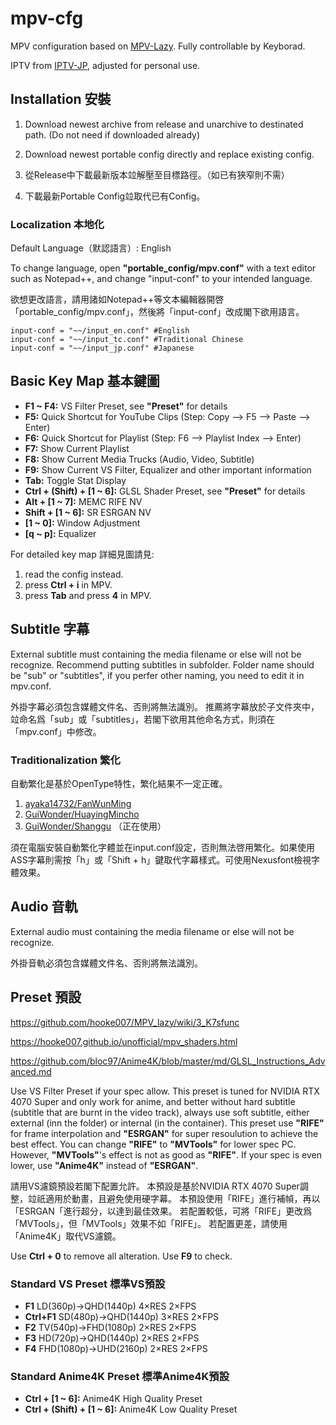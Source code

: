 # mpv-cfg
MPV configuration based on [MPV-Lazy](https://github.com/hooke007/MPV_lazy). Fully controllable by Keyborad.

IPTV from [IPTV-JP](https://github.com/luongz/iptv-jp/blob/main/jp.m3u), adjusted for personal use.

## Installation 安裝
1. Download newest archive from release and unarchive to destinated path. (Do not need if downloaded already)
2. Download newest portable config directly and replace existing config.

1. 從Release中下載最新版本竝解壓至目標路徑。（如已有狹窄則不需）
2. 下載最新Portable Config竝取代已有Config。

### Localization 本地化
Default Language（默認語言）: English

To change language, open **"portable_config/mpv.conf"** with a text editor such as Notepad++, and change "input-conf" to your intended language.

欲想更改語言，請用諸如Notepad++等文本編輯器開啓「portable_config/mpv.conf」，然後將「input-conf」改成閣下欲用語言。
```
input-conf = "~~/input_en.conf" #English
input-conf = "~~/input_tc.conf" #Traditional Chinese
input-conf = "~~/input_jp.conf" #Japanese
```

## Basic Key Map 基本鍵圖

- **F1 ~ F4:** VS Filter Preset, see **"Preset"** for details
- **F5:** Quick Shortcut for YouTube Clips (Step: Copy --> F5 --> Paste --> Enter)
- **F6:** Quick Shortcut for Playlist (Step: F6 --> Playlist Index --> Enter)
- **F7:** Show Current Playlist
- **F8:** Show Current Media Trucks (Audio, Video, Subtitle)
- **F9:** Show Current VS Filter, Equalizer and other important information
- **Tab:** Toggle Stat Display
- **Ctrl + (Shift) + [1 ~ 6]:** GLSL Shader Preset, see **"Preset"** for details
- **Alt + [1 ~ 7]:** MEMC RIFE NV
- **Shift + [1 ~ 6]:** SR ESRGAN NV
- **[1 ~ 0]:** Window Adjustment
- **[q ~ p]:** Equalizer

For detailed key map 詳細見圖請見:
1. read the config instead.
2. press **Ctrl + i** in MPV.
3. press **Tab** and press **4** in MPV.

## Subtitle 字幕
External subtitle must containing the media filename or else will not be recognize.
Recommend putting subtitles in subfolder. Folder name should be "sub" or "subtitles", if you perfer other naming, you need to edit it in mpv.conf.

外掛字幕必須包含媒體文件名、否則將無法識別。
推薦將字幕放於子文件夾中，竝命名爲「sub」或「subtitles」，若閣下欲用其他命名方式，則須在「mpv.conf」中修改。

### Traditionalization 繁化
自動繁化是基於OpenType特性，繁化結果不一定正確。
1. [ayaka14732/FanWunMing](https://github.com/ayaka14732/FanWunMing)
2. [GuiWonder/HuayingMincho](https://github.com/GuiWonder/HuayingMincho)
3. [GuiWonder/Shanggu](https://github.com/GuiWonder/Shanggu) （正在使用）

須在電腦安裝自動繁化字體並在input.conf設定，否則無法啓用繁化。如果使用ASS字幕則需按「h」或「Shift + h」鍵取代字幕樣式。可使用Nexusfont檢視字體效果。

## Audio 音軌
External audio must containing the media filename or else will not be recognize.

外掛音軌必須包含媒體文件名、否則將無法識別。

## Preset 預設
https://github.com/hooke007/MPV_lazy/wiki/3_K7sfunc

https://hooke007.github.io/unofficial/mpv_shaders.html

https://github.com/bloc97/Anime4K/blob/master/md/GLSL_Instructions_Advanced.md

Use VS Filter Preset if your spec allow.
This preset is tuned for NVIDIA RTX 4070 Super and only work for anime, and better without hard subtitle (subtitle that are burnt in the video track), always use soft subtitle, either external (inn the folder) or internal (in the container).
This preset use **"RIFE"** for frame interpolation and **"ESRGAN"** for super resoulution to achieve the best effect.
You can change **"RIFE"** to **"MVTools"** for lower spec PC. However, **"MVTools"**'s effect is not as good as **"RIFE"**.
If your spec is even lower, use **"Anime4K"** instead of **"ESRGAN"**.

請用VS濾鏡預設若閣下配置允許。
本預設是基於NVIDIA RTX 4070 Super調整，竝祇適用於動畫，且避免使用硬字幕。
本預設使用「RIFE」進行補幀，再以「ESRGAN「進行超分，以達到最佳效果。
若配置較低，可將「RIFE」更改爲「MVTools」，但「MVTools」效果不如「RIFE」。
若配置更差，請使用「Anime4K」取代VS濾鏡。

Use **Ctrl + 0** to remove all alteration.
Use **F9** to check.

### Standard VS Preset 標準VS預設
- **F1** LD(360p)→QHD(1440p) 4×RES 2×FPS
- **Ctrl+F1** SD(480p)→QHD(1440p) 3×RES 2×FPS
- **F2** TV(540p)→FHD(1080p) 2×RES 2×FPS
- **F3** HD(720p)→QHD(1440p) 2×RES 2×FPS
- **F4** FHD(1080p)→UHD(2160p) 2×RES 2×FPS

### Standard Anime4K Preset 標準Anime4K預設
- **Ctrl + [1 ~ 6]:** Anime4K High Quality Preset
- **Ctrl + (Shift) + [1 ~ 6]:** Anime4K Low Quality Preset
